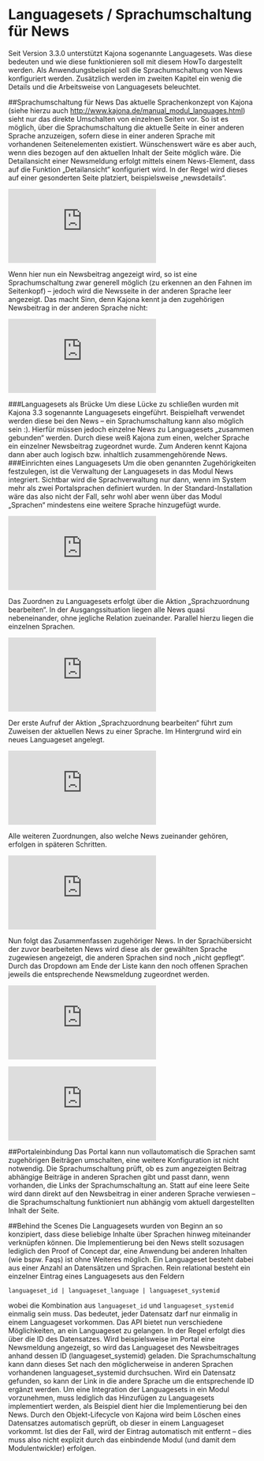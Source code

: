 

# Languagesets / Sprachumschaltung für News

Seit Version 3.3.0 unterstützt Kajona sogenannte Languagesets. Was diese bedeuten und wie diese funktionieren soll mit diesem HowTo dargestellt werden. Als Anwendungsbeispiel soll die Sprachumschaltung von News konfiguriert werden.
Zusätzlich werden im zweiten Kapitel ein wenig die Details und die Arbeitsweise von Languagesets beleuchtet.

##Sprachumschaltung für News
Das aktuelle Sprachenkonzept von Kajona (siehe hierzu auch http://www.kajona.de/manual_modul_languages.html) sieht nur das direkte Umschalten von einzelnen Seiten vor. So ist es möglich, über die Sprachumschaltung die aktuelle Seite in einer anderen Sprache anzuzeigen, sofern diese in einer anderen Sprache mit vorhandenen Seitenelementen existiert.
Wünschenswert wäre es aber auch, wenn dies bezogen auf den aktuellen Inhalt der Seite möglich wäre. 
Die Detailansicht einer Newsmeldung erfolgt mittels einem News-Element, dass auf die Funktion „Detailansicht“ konfiguriert wird. In der Regel wird dieses auf einer gesonderten Seite platziert, beispielsweise „newsdetails“. 

![](https://www.kajona.de/image.php?image=/files/images/upload/howtos/howto_languageset_01.png&maxWidth=820)

Wenn hier nun ein Newsbeitrag angezeigt wird, so ist eine Sprachumschaltung zwar generell möglich (zu erkennen an den Fahnen im Seitenkopf) – jedoch wird die Newsseite in der anderen Sprache leer angezeigt. Das macht Sinn, denn Kajona kennt ja den zugehörigen Newsbeitrag in der anderen Sprache nicht:

![](https://www.kajona.de/image.php?image=/files/images/upload/howtos/howto_languageset_02.png&maxWidth=785)

###Languagesets als Brücke
Um diese Lücke zu schließen wurden mit Kajona 3.3 sogenannte Languagesets eingeführt. Beispielhaft verwendet werden diese bei den News – ein Sprachumschaltung kann also möglich sein :).
Hierfür müssen jedoch einzelne News zu Languagesets „zusammen gebunden“ werden. Durch diese weiß Kajona zum einen, welcher Sprache ein einzelner Newsbeitrag zugeordnet wurde. Zum Anderen kennt Kajona dann aber auch logisch bzw. inhaltlich zusammengehörende News.
###Einrichten eines Languagesets
Um die oben genannten Zugehörigkeiten festzulegen, ist die Verwaltung der Languagesets in das Modul News integriert. Sichtbar wird die Sprachverwaltung nur dann, wenn im System mehr als zwei Portalsprachen definiert wurden. In der Standard-Installation wäre das also nicht der Fall, sehr wohl aber wenn über das Modul „Sprachen“ mindestens eine weitere Sprache hinzugefügt wurde.

![](https://www.kajona.de/image.php?image=/files/images/upload/manual/v4_langswitch_01.jpg&maxWidth=600)

Das Zuordnen zu Languagesets erfolgt über die Aktion „Sprachzuordnung bearbeiten“.
In der Ausgangssituation liegen alle News quasi nebeneinander, ohne jegliche Relation zueinander. Parallel hierzu liegen die einzelnen Sprachen.


![](https://www.kajona.de/image.php?image=/files/images/upload/howtos/howto_languageset_04_de.png&maxWidth=637)





Der erste Aufruf der Aktion „Sprachzuordnung bearbeiten“ führt zum Zuweisen der aktuellen News zu einer Sprache. Im Hintergrund wird ein neues Languageset angelegt. 

![](https://www.kajona.de/image.php?image=/files/images/upload/manual/v4_langswitch_02.jpg&maxWidth=600)

Alle weiteren Zuordnungen, also welche News zueinander gehören, erfolgen in späteren Schritten.

![](https://www.kajona.de/image.php?image=/files/images/upload/howtos/howto_languageset_06_de.png&maxWidth=630)








Nun folgt das Zusammenfassen zugehöriger News. In der Sprachübersicht der zuvor bearbeiteten News wird diese als der gewählten Sprache zugewiesen angezeigt, die anderen Sprachen sind noch „nicht gepflegt“. Durch das Dropdown am Ende der Liste kann den noch offenen Sprachen jeweils die entsprechende Newsmeldung zugeordnet werden.


![](https://www.kajona.de/image.php?image=/files/images/upload/manual/v4_langswitch_03.jpg&maxWidth=600)

![](https://www.kajona.de/image.php?image=/files/images/upload/howtos/howto_languageset_08_de.png&maxWidth=590)





##Portaleinbindung
Das Portal kann nun vollautomatisch die Sprachen samt zugehörigen Beiträgen umschalten, eine weitere Konfiguration ist nicht notwendig. Die Sprachumschaltung prüft, ob es zum angezeigten Beitrag abhängige Beiträge in anderen Sprachen gibt und passt dann, wenn vorhanden, die Links der Sprachumschaltung an. Statt auf eine leere Seite wird dann direkt auf den Newsbeitrag in einer anderen Sprache verwiesen – die Sprachumschaltung funktioniert nun abhängig vom aktuell dargestellten Inhalt der Seite.

##Behind the Scenes
Die Languagesets wurden von Beginn an so konzipiert, dass diese beliebige Inhalte über Sprachen hinweg miteinander verknüpfen können. Die Implementierung bei den News stellt sozusagen lediglich den Proof of Concept dar, eine Anwendung bei anderen Inhalten (wie bspw. Faqs) ist ohne Weiteres möglich.
Ein Languageset besteht dabei aus einer Anzahl an Datensätzen und Sprachen. Rein relational besteht ein einzelner Eintrag eines Languagesets aus den Feldern

`languageset_id | languageset_language | languageset_systemid`

wobei die Kombination aus `languageset_id` und `languageset_systemid` einmalig sein muss.
Das bedeutet, jeder Datensatz darf nur einmalig in einem Languageset vorkommen.
Das API bietet nun verschiedene Möglichkeiten, an ein Languageset zu gelangen. In der Regel erfolgt dies über die ID des Datensatzes. Wird beispielsweise im Portal eine Newsmeldung angezeigt, so wird das Languageset des Newsbeitrages anhand dessen ID (languageset_systemid) geladen. Die Sprachumschaltung kann dann dieses Set nach den möglicherweise in anderen Sprachen vorhandenen languageset_systemid durchsuchen. Wird ein Datensatz gefunden, so kann der Link in die andere Sprache um die entsprechende ID ergänzt werden.
Um eine Integration der Languagesets in ein Modul vorzunehmen, muss lediglich das Hinzufügen zu Languagesets implementiert werden, als Beispiel dient hier die Implementierung bei den News.
Durch den Objekt-Lifecycle von Kajona wird beim Löschen eines Datensatzes automatisch geprüft, ob dieser in einem Languageset vorkommt. Ist dies der Fall, wird der Eintrag automatisch mit entfernt – dies muss also nicht explizit durch das einbindende Modul (und damit dem Modulentwickler) erfolgen.